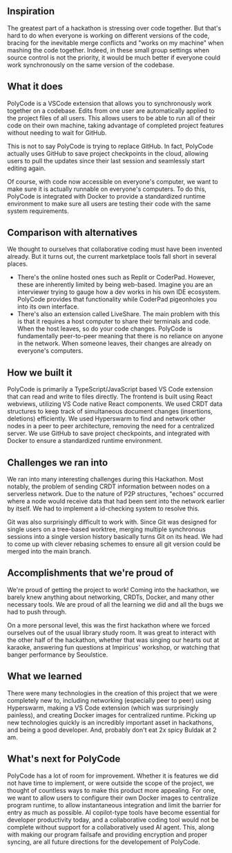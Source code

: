 ## Inspiration
The greatest part of a hackathon is stressing over code together. But that's hard to do when everyone is working on different versions of the code, bracing for the inevitable merge conflicts and "works on my machine" when mashing the code together. Indeed, in these small group settings when source control is not the priority, it would be much better if everyone could work synchronously on the same version of the codebase.

## What it does
PolyCode is a VSCode extension that allows you to synchronously work together on a codebase. Edits from one user are automatically applied to the project files of all users. This allows users to be able to run all of their code on their own machine, taking advantage of completed project features without needing to wait for GitHub.

This is not to say PolyCode is trying to replace GitHub. In fact, PolyCode actually uses GitHub to save project checkpoints in the cloud, allowing users to pull the updates since their last session and seamlessly start editing again.

Of course, with code now accessible on everyone's computer, we want to make sure it is actually runnable on everyone's computers. To do this, PolyCode is integrated with Docker to provide a standardized runtime environment to make sure all users are testing their code with the same system requirements.

## Comparison with alternatives
We thought to ourselves that collaborative coding must have been invented already. But it turns out, the current marketplace tools fall short in several places.
+ There's the online hosted ones such as Replit or CoderPad. However, these are inherently limited by being web-based. Imagine you are an interviewer trying to gauge how a dev works in his own IDE ecosystem. PolyCode provides that functionality while CoderPad pigeonholes you into its own interface.
+ There's also an extension called LiveShare. The main problem with this is that it requires a host computer to share their terminals and code. When the host leaves, so do your code changes. PolyCode is fundamentally peer-to-peer meaning that there is no reliance on anyone in the network. When someone leaves, their changes are already on everyone's computers.

## How we built it
PolyCode is primarily a TypeScript/JavaScript based VS Code extension that can read and write to files directly. The frontend is built using React webviews, utilizing VS Code native React components. We used CRDT data structures to keep track of simultaneous document changes (insertions, deletions) efficiently. We used Hyperswarm to find and network other nodes in a peer to peer architecture, removing the need for a centralized server. We use GitHub to save project checkpoints, and integrated with Docker to ensure a standardized runtime environment. 

## Challenges we ran into
We ran into many interesting challenges during this Hackathon. Most notably, the problem of sending CRDT information between nodes on a serverless network. Due to the nature of P2P structures, "echoes" occurred where a node would receive data that had been sent into the network earlier by itself. We had to implement a id-checking system to resolve this.

Git was also surprisingly difficult to work with. Since Git was designed for single users on a tree-based worktree, merging multiple synchronous sessions into a single version history basically turns Git on its head. We had to come up with clever rebasing schemes to ensure all git version could be merged into the main branch.

## Accomplishments that we're proud of
We're proud of getting the project to work! Coming into the hackathon, we barely knew anything about networking, CRDTs, Docker, and many other necessary tools. We are proud of all the learning we did and all the bugs we had to push through.

On a more personal level, this was the first hackathon where we forced ourselves out of the usual library study room. It was great to interact with the other half of the hackathon, whether that was singing our hearts out at karaoke, answering fun questions at Impiricus' workshop, or watching that banger performance by Seoulstice.

## What we learned
There were many technologies in the creation of this project that we were completely new to, including networking (especially peer to peer) using Hyperswarm, making a VS Code extension (which was surprisingly painless), and creating Docker images for centralized runtime. Picking up new technologies quickly is an incredibly important asset in hackathons, and being a good developer. And, probably don't eat 2x spicy Buldak at 2 am.

## What's next for PolyCode
PolyCode has a lot of room for improvement. Whether it is features we did not have time to implement, or were outside the scope of the project, we thought of countless ways to make this product more appealing. For one, we want to allow users to configure their own Docker images to centralize program runtime, to allow instantaneous integration and limit the barrier for entry as much as possible. AI copilot-type tools have become essential for developer productivity today, and a collaborative coding tool would not be complete without support for a collaboratively used AI agent. This, along with making our program failsafe and providing encryption and proper syncing, are all future directions for the developement of PolyCode.
